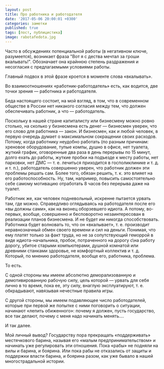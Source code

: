 ```yaml
---
layout: post
title: Про работника и работодателя
date: '2017-05-06 20:00:01 +0300'
categories: заметки
published: true
tags: [пост, публицистика]
image: rabotafedota.jpg
---
```


Часто в обсуждениях потенциальной работы (в негативном ключе, разумеется), возникает фраза "Вот я с дества мечтал за гроши вкалывать!". Обозначает она крайнюю степень раздражения и несогласия с предлагаемыми условиями работы.

Главный подвох в этой фразе кроется в моменте слова «вкалывать».

Во взаимоотношениях «работник-работодатель» есть, как водится, две точки зрения — работника и работодателя.

Беда настоящего состоит, на мой взгляд, в том, что в современном обществе в России нет никакого согласия между тем, что должен обеспечивать работник, а что — работодатель.

Поскольку в нашей стране капиталисту или бизнесмену можно ровно столько, на сколько у бизнесмена есть денег — бизнесмен уверен, что его слово для работника — закон. И бизнесмен, как и любой человек, в первую очередь думает о максимальном сокращении своих расходов. Потому, когда работнику неудобно работать (по разным причинам: хреновое оборудование, тупые компы, душно в офисе, нет туалета, жуткий график, оговоренные два раза в день перерывы по 15 минут, долго ехать до работы, жуткие пробки на подъезде к месту работы, нет парковки, нет ДМС — т. е. лечиться приходится в госполиклинике и т. д. и т. п.), работодатель совершенно уверен, что работник должен эти проблемы решать сам. Более того, обязан решить, т. к. это влияет на его работоспособность. Ну, там, например, повысить самостоятельно себе самому мотивацию отработать 8 часов без перерыва даже на туалет.

Работник же, как человек подневольный, искренне пытается урвать там, где можно. Справедливо оглядываясь на работодателя после его «вы должны сами», как на вконец оборзевшего идиота. А потому, во-первых, вообще, совершенно и бесповоротно незаинтересован в реализации планов бизнесмена. И не будет им никогда способствовать. Работника будет волновать то, что он «вкалывает», т. е. производит неравнозначный обмен своего времени и сил на деньги. Понимая, что ему платят только за факт труда, но не за сопутствующий геморрой в виде идиота-начальника, пробок, потраченного на дорогу с\на работу дорогу, убитое старыми компьютерами, душной комнатой или древними станками здоровье, не комфортный коллектив и т. д. Который, по мнению работодателя, вообще его, работника, проблема.

То есть.

С одной стороны мы имеем абсолютно деморализованную и демотивированную рабочую силу, цель которой — урвать для себя лично в то время, пока ее, эту силу, внаглую эксплуатируют, т. е. обкрадывают, навязывая нечестные правила игры.

С другой стороны, мы имеем подавляющее число работодателей, которые при первой же попытке с ними поговорить о ситуации, начинают «лепить обиженного»: почему я должен, пусть государство, все так делают, почему с меня надо начинать менять….

И так далее.

Мой личный вывод? Государству пора прекращать «поддерживать» местячкового барина, называя его «малым предпринимательством» и начинать уже регулировать эти отношения. Пока «рабы» не подняли на вилы и барина, и боярина. Или пока рабы не отказались от защиты и поддержки власти барина, и боярина разом, как уже бывало в нашей многострадальной истории.
